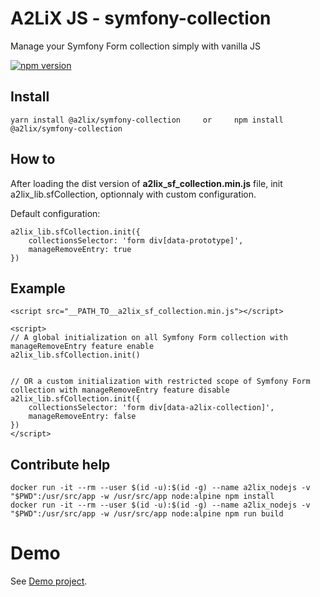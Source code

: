 # A2LiX JS - symfony-collection

Manage your Symfony Form collection simply with vanilla JS

[![npm version](https://badge.fury.io/js/%40a2lix%2Fsymfony-collection.svg)](https://badge.fury.io/js/%40a2lix%2Fsymfony-collection)


## Install

```
yarn install @a2lix/symfony-collection     or     npm install @a2lix/symfony-collection
```


## How to

After loading the dist version of **a2lix_sf_collection.min.js** file, init a2lix_lib.sfCollection, optionnaly with custom configuration.

Default configuration:

```
a2lix_lib.sfCollection.init({
    collectionsSelector: 'form div[data-prototype]',
    manageRemoveEntry: true
})
```


## Example

```
<script src="__PATH_TO__a2lix_sf_collection.min.js"></script>

<script>
// A global initialization on all Symfony Form collection with manageRemoveEntry feature enable
a2lix_lib.sfCollection.init()


// OR a custom initialization with restricted scope of Symfony Form collection with manageRemoveEntry feature disable
a2lix_lib.sfCollection.init({
    collectionsSelector: 'form div[data-a2lix-collection]',
    manageRemoveEntry: false
})
</script>
```


## Contribute help

```
docker run -it --rm --user $(id -u):$(id -g) --name a2lix_nodejs -v "$PWD":/usr/src/app -w /usr/src/app node:alpine npm install
docker run -it --rm --user $(id -u):$(id -g) --name a2lix_nodejs -v "$PWD":/usr/src/app -w /usr/src/app node:alpine npm run build

```


# Demo

See [Demo project](https://github.com/a2lix/Demo).
